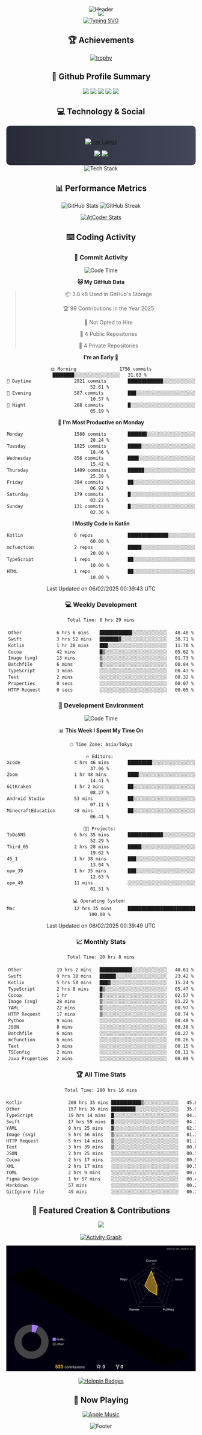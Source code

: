 <div align="center">
  
![Header](https://capsule-render.vercel.app/api?type=waving&color=gradient&customColorList=12&height=300&section=header&text=Welcome%20to%20Batapii's%20Universe&fontSize=50&animation=fadeIn&fontAlignY=40&desc=Android%20Developer%20|%20Kotlin%20LOVE%20)

<div style="margin-top: -20px;">
  <img src="https://readme-typing-svg.herokuapp.com/?lines=Crafting+Android+Experiences;Building+Tomorrow's+Apps+Today;Always+Learning,+Always+Growing&font=Fira%20Code&center=true&width=440&height=45&color=f75c7e&vCenter=true&size=22&pause=1000">
</div>

<a href="https://git.io/typing-svg">
  <img src="https://readme-typing-svg.demolab.com?font=Fira+Code&weight=600&size=28&duration=4000&pause=1000&center=true&vCenter=true&width=800&lines=Hey+there!+I'm+Batapii+%F0%9F%91%8B;Android+Developer+from+Japan+%F0%9F%87%AF%F0%9F%87%B5" alt="Typing SVG" />
</a>

## 🏆 Achievements

[![trophy](https://github-profile-trophy.vercel.app/?username=batapii&theme=onestar&no-frame=true&no-bg=true&column=8&rank=SECRET,SSS,SS,S,AAA,AA,A,B,C,?&margin-w=10&margin-h=10)](https://github.com/ryo-ma/github-profile-trophy)

## 🎯 Github Profile Summary

<div align="center">
  <img src="http://github-profile-summary-cards.vercel.app/api/cards/profile-details?username=batapii&theme=radical" />
  <img src="http://github-profile-summary-cards.vercel.app/api/cards/repos-per-language?username=batapii&theme=radical" />
  <img src="http://github-profile-summary-cards.vercel.app/api/cards/most-commit-language?username=batapii&theme=radical" />
  <img src="http://github-profile-summary-cards.vercel.app/api/cards/stats?username=batapii&theme=radical" />
  <img src="http://github-profile-summary-cards.vercel.app/api/cards/productive-time?username=batapii&theme=radical" />
</div>

## 💻 Technology & Social

<div align="center" style="background: linear-gradient(to right, #282A36, #44475A); padding: 20px; border-radius: 10px;">

[![Top Langs](https://github-readme-stats.vercel.app/api/top-langs/?username=batapii
)](https://github.com/anuraghazra/github-readme-stats)

<div style="margin-top: 15px">
<a href="https://github.com/batapii"><img src="https://img.shields.io/github/followers/batapii?style=for-the-badge&logo=github&label=Follow&color=ff6e96&labelColor=282A36"/></a>
<a href="https://twitter.com/batapii3939"><img src="https://img.shields.io/twitter/follow/batapii?style=for-the-badge&logo=twitter&color=1DA1F2&labelColor=282A36&label= Twitter"/></a>
</div>

</div>

<div align="center">
<img src="https://github-readme-tech-stack.vercel.app/api/cards?title=Tech+Stack&align=center&titleAlign=center&fontSize=20&lineHeight=10&lineCount=4&theme=github_dark&width=800&bg=%230D1117&badge=%23161B22&border=%2321262D&titleColor=%2358A6FF&line1=kotlin%2Ckotlin%2C0095D5%3Bandroid%2Candroid%2C00ff00%3Bjetpackcompose%2Cjetpack%2C4285F4%3B&line2=swift%2Cswift%2CFA7343%3Bfirebase%2Cfirebase%2CFFCA28%3Bgithub%2Cgithub%2C181717%3B&line3=typescript%2Ctypescript%2C3178C6%3Bgraphql%2Cgraphql%2CE10098%3Bsupabase%2Csupabase%2C3FCF8E%3B&line4=gradle%2Cgradle%2C02303A%3Bgitkraken%2Cgitkraken%2C179287%3Bpostman%2Cpostman%2CFF6C37%3B" alt="Tech Stack" />
</div>



## 📊 Performance Metrics

<div align="center">

![GitHub Stats](https://github-readme-stats.vercel.app/api?username=batapii&show_icons=true&theme=radical&hide_border=true&bg_color=0D1117)
![GitHub Streak](https://github-readme-streak-stats.herokuapp.com/?user=batapii&theme=radical&hide_border=true&background=0D1117)

[![AtCoder Stats](https://atcoder-readme-stats.vercel.app/stats/batapii3939?theme=dark&show_history=5&width=495)](https://github.com/iwbc-mzk/atcoder-readme-stats)

</div>

## ⌨️ Coding Activity

### 🌟 Commit Activity
<!--START_SECTION:commit-stats-->
![Code Time](http://img.shields.io/badge/Code%20Time-440%20hrs%2011%20mins-blue)

**🐱 My GitHub Data** 

> 📦 3.8 kB Used in GitHub's Storage 
 > 
> 🏆 99 Contributions in the Year 2025
 > 
> 🚫 Not Opted to Hire
 > 
> 📜 4 Public Repositories 
 > 
> 🔑 4 Private Repositories 
 > 
**I'm an Early 🐤** 

```text
🌞 Morning                1756 commits        ████████░░░░░░░░░░░░░░░░░   31.63 % 
🌆 Daytime                2921 commits        █████████████░░░░░░░░░░░░   52.61 % 
🌃 Evening                587 commits         ███░░░░░░░░░░░░░░░░░░░░░░   10.57 % 
🌙 Night                  288 commits         █░░░░░░░░░░░░░░░░░░░░░░░░   05.19 % 
```
📅 **I'm Most Productive on Monday** 

```text
Monday                   1568 commits        ███████░░░░░░░░░░░░░░░░░░   28.24 % 
Tuesday                  1025 commits        █████░░░░░░░░░░░░░░░░░░░░   18.46 % 
Wednesday                856 commits         ████░░░░░░░░░░░░░░░░░░░░░   15.42 % 
Thursday                 1409 commits        ██████░░░░░░░░░░░░░░░░░░░   25.38 % 
Friday                   384 commits         ██░░░░░░░░░░░░░░░░░░░░░░░   06.92 % 
Saturday                 179 commits         █░░░░░░░░░░░░░░░░░░░░░░░░   03.22 % 
Sunday                   131 commits         █░░░░░░░░░░░░░░░░░░░░░░░░   02.36 % 
```


**I Mostly Code in Kotlin** 

```text
Kotlin                   6 repos             ███████████████░░░░░░░░░░   60.00 % 
mcfunction               2 repos             █████░░░░░░░░░░░░░░░░░░░░   20.00 % 
TypeScript               1 repo              ██░░░░░░░░░░░░░░░░░░░░░░░   10.00 % 
HTML                     1 repo              ██░░░░░░░░░░░░░░░░░░░░░░░   10.00 % 
```




 Last Updated on 06/02/2025 00:39:43 UTC
<!--END_SECTION:commit-stats-->

### 💻 Weekly Development
<!--START_SECTION:wakatime-->

```txt
Total Time: 6 hrs 29 mins

Other             6 hrs 6 mins    ████████████░░░░░░░░░░░░░   48.48 %
Swift             3 hrs 52 mins   ███████▓░░░░░░░░░░░░░░░░░   30.71 %
Kotlin            1 hr 28 mins    ███░░░░░░░░░░░░░░░░░░░░░░   11.70 %
Cocoa             42 mins         █▒░░░░░░░░░░░░░░░░░░░░░░░   05.62 %
Image (svg)       13 mins         ▒░░░░░░░░░░░░░░░░░░░░░░░░   01.73 %
Batchfile         6 mins          ▒░░░░░░░░░░░░░░░░░░░░░░░░   00.84 %
TypeScript        3 mins          ░░░░░░░░░░░░░░░░░░░░░░░░░   00.41 %
Text              2 mins          ░░░░░░░░░░░░░░░░░░░░░░░░░   00.32 %
Properties        0 secs          ░░░░░░░░░░░░░░░░░░░░░░░░░   00.07 %
HTTP Request      0 secs          ░░░░░░░░░░░░░░░░░░░░░░░░░   00.05 %
```

<!--END_SECTION:wakatime-->

### 🔨 Development Environment
<!--START_SECTION:dev-stats-->
![Code Time](http://img.shields.io/badge/Code%20Time-440%20hrs%2011%20mins-blue)

📊 **This Week I Spent My Time On** 

```text
🕑︎ Time Zone: Asia/Tokyo

🔥 Editors: 
Xcode                    4 hrs 46 mins       █████████░░░░░░░░░░░░░░░░   37.96 % 
Zoom                     1 hr 48 mins        ████░░░░░░░░░░░░░░░░░░░░░   14.41 % 
GitKraken                1 hr 2 mins         ██░░░░░░░░░░░░░░░░░░░░░░░   08.27 % 
Android Studio           53 mins             ██░░░░░░░░░░░░░░░░░░░░░░░   07.11 % 
MinecraftEducation       48 mins             ██░░░░░░░░░░░░░░░░░░░░░░░   06.41 % 

🐱‍💻 Projects: 
ToDoSNS                  6 hrs 35 mins       █████████████░░░░░░░░░░░░   52.29 % 
Third_05                 2 hrs 28 mins       █████░░░░░░░░░░░░░░░░░░░░   19.62 % 
45_1                     1 hr 38 mins        ███░░░░░░░░░░░░░░░░░░░░░░   13.04 % 
opm_39                   1 hr 35 mins        ███░░░░░░░░░░░░░░░░░░░░░░   12.63 % 
opm_49                   11 mins             ░░░░░░░░░░░░░░░░░░░░░░░░░   01.51 % 

💻 Operating System: 
Mac                      12 hrs 35 mins      █████████████████████████   100.00 % 
```


 Last Updated on 06/02/2025 00:39:49 UTC
<!--END_SECTION:dev-stats-->

### 📈 Monthly Stats
<!--START_SECTION:wakamonth-->

```txt
Total Time: 20 hrs 8 mins

Other             19 hrs 2 mins   ████████████░░░░░░░░░░░░░   48.61 %
Swift             9 hrs 10 mins   ██████░░░░░░░░░░░░░░░░░░░   23.42 %
Kotlin            5 hrs 58 mins   ███▓░░░░░░░░░░░░░░░░░░░░░   15.24 %
TypeScript        2 hrs 8 mins    █▒░░░░░░░░░░░░░░░░░░░░░░░   05.47 %
Cocoa             1 hr            ▓░░░░░░░░░░░░░░░░░░░░░░░░   02.57 %
Image (svg)       28 mins         ▒░░░░░░░░░░░░░░░░░░░░░░░░   01.22 %
YAML              22 mins         ▒░░░░░░░░░░░░░░░░░░░░░░░░   00.97 %
HTTP Request      17 mins         ▒░░░░░░░░░░░░░░░░░░░░░░░░   00.74 %
Python            9 mins          ░░░░░░░░░░░░░░░░░░░░░░░░░   00.40 %
JSON              8 mins          ░░░░░░░░░░░░░░░░░░░░░░░░░   00.38 %
Batchfile         6 mins          ░░░░░░░░░░░░░░░░░░░░░░░░░   00.27 %
mcfunction        6 mins          ░░░░░░░░░░░░░░░░░░░░░░░░░   00.26 %
Text              3 mins          ░░░░░░░░░░░░░░░░░░░░░░░░░   00.15 %
TSConfig          2 mins          ░░░░░░░░░░░░░░░░░░░░░░░░░   00.11 %
Java Properties   2 mins          ░░░░░░░░░░░░░░░░░░░░░░░░░   00.09 %
```

<!--END_SECTION:wakamonth-->

### 🏆 All Time Stats
<!--START_SECTION:wakaalltime-->

```txt
Total Time: 280 hrs 16 mins

Kotlin                 200 hrs 35 mins ███████████▒░░░░░░░░░░░░░   45.81 %
Other                  157 hrs 36 mins █████████░░░░░░░░░░░░░░░░   35.99 %
TypeScript             19 hrs 14 mins  █░░░░░░░░░░░░░░░░░░░░░░░░   04.39 %
Swift                  17 hrs 59 mins  █░░░░░░░░░░░░░░░░░░░░░░░░   04.11 %
YAML                   9 hrs 25 mins   ▓░░░░░░░░░░░░░░░░░░░░░░░░   02.15 %
Image (svg)            5 hrs 56 mins   ▒░░░░░░░░░░░░░░░░░░░░░░░░   01.36 %
HTTP Request           5 hrs 14 mins   ▒░░░░░░░░░░░░░░░░░░░░░░░░   01.20 %
Text                   3 hrs 39 mins   ▒░░░░░░░░░░░░░░░░░░░░░░░░   00.83 %
JSON                   2 hrs 25 mins   ░░░░░░░░░░░░░░░░░░░░░░░░░   00.55 %
Cocoa                  2 hrs 17 mins   ░░░░░░░░░░░░░░░░░░░░░░░░░   00.52 %
XML                    2 hrs 17 mins   ░░░░░░░░░░░░░░░░░░░░░░░░░   00.52 %
TOML                   2 hrs 9 mins    ░░░░░░░░░░░░░░░░░░░░░░░░░   00.49 %
Figma Design           1 hr 57 mins    ░░░░░░░░░░░░░░░░░░░░░░░░░   00.45 %
Markdown               57 mins         ░░░░░░░░░░░░░░░░░░░░░░░░░   00.22 %
GitIgnore file         49 mins         ░░░░░░░░░░░░░░░░░░░░░░░░░   00.19 %
```

<!--END_SECTION:wakaalltime-->


## 🌟 Featured Creation & Contributions

<div align="center">
  <a href="https://github.com/batapii/ToDoSNS">
    <img src="https://github-readme-stats.vercel.app/api/pin/?username=batapii&repo=ToDoSNS&theme=radical&hide_border=true&bg_color=0D1117" />
  </a>

[![Activity Graph](https://github-readme-activity-graph.vercel.app/graph?username=batapii&custom_title=Contribution%20Graph&hide_border=true&theme=radical&bg_color=0D1117)](https://github.com/ashutosh00710/github-readme-activity-graph)

![3D Contrib](./profile-3d-contrib/profile-night-rainbow.svg)

[![Holopin Badges](https://holopin.me/batapii)](https://holopin.io/@batapii)

</div>

## 🎵 Now Playing

<div align="center">
  
[![Apple Music](https://music-profile.rayriffy.com/theme/dark.svg?uid=001005.6598667d2ffd4a10a4f429edd0ba24c4.1156)](https://github.com/rayriffy/apple-music-github-profile)

</div>

![Footer](https://capsule-render.vercel.app/api?type=waving&color=gradient&customColorList=12&height=100&section=footer)

</div>
